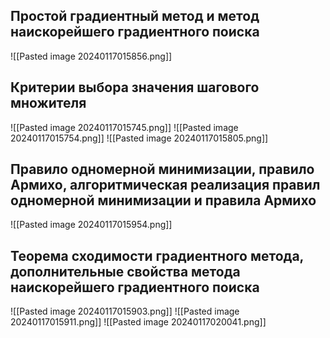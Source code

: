 
## Простой градиентный метод и метод наискорейшего градиентного поиска

![[Pasted image 20240117015856.png]]

## Критерии выбора значения шагового множителя

![[Pasted image 20240117015745.png]]
![[Pasted image 20240117015754.png]]
![[Pasted image 20240117015805.png]]

## Правило одномерной минимизации, правило Армихо, алгоритмическая реализация правил одномерной минимизации и правила Армихо

![[Pasted image 20240117015954.png]]

## Теорема сходимости градиентного метода, дополнительные свойства метода наискорейшего градиентного поиска

![[Pasted image 20240117015903.png]]
![[Pasted image 20240117015911.png]]
![[Pasted image 20240117020041.png]]